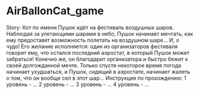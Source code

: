 # AirBallonCat_game

Story:
Кот по имени Пушок идёт на фестиваль воздушных шаров. Наблюдая за улетающими шарами в небо, Пушок начинает мечтать, как ему предоставят возможность полетать на воздушном шаре... И, о чудо! Его желание исполняется: один из организаторов фестиваля говорит ему, что остался последний аэростат, в который Пушок может забраться! Конечно же, он благодарит организатора и быстро бежит к своей долгожданной мечте. Только спустя некоторое время погода начинает ухудшаться, и Пушок, сидящий в аэростате, начинает жалеть о том, что он вообще сел в этот шар...
Инструкция по прохождению:
1 уровень - ...
2 уровень - ...
3 уровень - ...
4 уровень - ...
